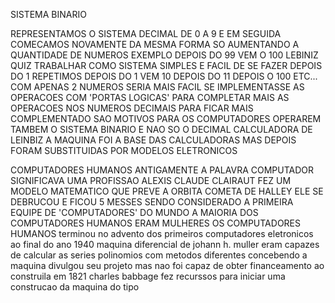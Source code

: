 SISTEMA BINARIO

REPRESENTAMOS O SISTEMA DECIMAL DE 0 A 9 E EM SEGUIDA COMECAMOS NOVAMENTE DA MESMA FORMA SO AUMENTANDO A QUANTIDADE DE NUMEROS
EXEMPLO DEPOIS DO 99 VEM O 100
LEBINIZ QUIZ TRABALHAR COMO SISTEMA SIMPLES E FACIL DE SE FAZER DEPOIS DO 1 REPETIMOS 
DEPOIS DO 1 VEM 10 DEPOIS DO 11 DEPOIS O 100 ETC...
COM APENAS 2 NUMEROS
SERIA MAIS FACIL SE IMPLEMENTASSE AS OPERACOES COM 'PORTAS LOGICAS' PARA COMPLETAR MAIS AS OPERACOES
NOS NUMEROS DECIMAIS PARA FICAR MAIS COMPLEMENTADO 
SAO MOTIVOS PARA OS COMPUTADORES OPERAREM TAMBEM O SISTEMA BINARIO E NAO SO O DECIMAL
CALCULADORA DE LEINBIZ 
A MAQUINA FOI A BASE DAS CALCULADORAS MAS DEPOIS FORAM SUBSTITUIDAS POR MODELOS ELETRONICOS

COMPUTADORES HUMANOS 
ANTIGAMENTE A PALAVRA COMPUTADOR SIGNIFICAVA UMA PROFISSAO
ALEXIS CLAUDE CLAIRAUT FEZ UM MODELO MATEMATICO QUE PREVE A ORBITA COMETA DE HALLEY ELE SE DEBRUCOU E 
FICOU 5 MESSES SENDO CONSIDERADO A PRIMEIRA EQUIPE DE 'COMPUTADORES' DO MUNDO
A MAIORIA DOS COMPUTADORES HUMANOS ERAM MULHERES
OS COMPUTADORES HUMANOS terminou no advento dos primeiros computadores eletronicos  ao final do 
ano 1940
maquina diferencial de johann h. muller 
eram capazes de calcular as series polinomios com metodos diferentes concebendo a maquina 
divulgou seu projeto mas nao foi capaz de obter financeamento ao construila
em 1821 charles babbage fez recurssos para iniciar uma construcao da maquina do tipo